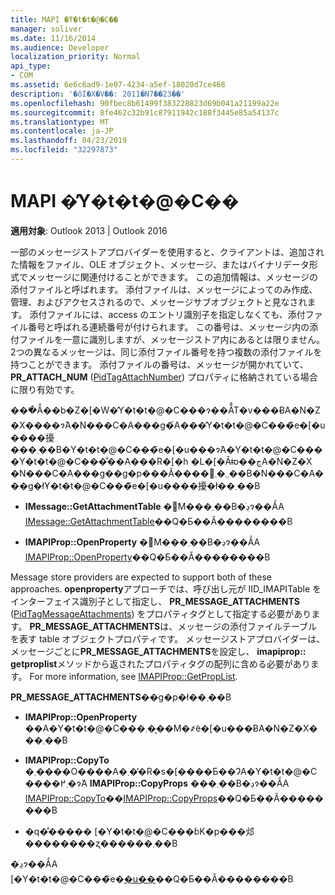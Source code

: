 ```yaml
---
title: MAPI �̓Y�t�t�@�C��
manager: soliver
ms.date: 11/16/2014
ms.audience: Developer
localization_priority: Normal
api_type:
- COM
ms.assetid: 6e6c6ad9-1e07-4234-a5ef-18020d7ce468
description: '�ŏI�X�V��: 2011�N7��23��'
ms.openlocfilehash: 90fbec8b61499f383228823d69b041a21199a22e
ms.sourcegitcommit: 8fe462c32b91c87911942c188f3445e85a54137c
ms.translationtype: MT
ms.contentlocale: ja-JP
ms.lasthandoff: 04/23/2019
ms.locfileid: "32297873"
---
```

# <a name="mapi-attachments"></a>MAPI �̓Y�t�t�@�C��

  
  
**適用対象**: Outlook 2013 | Outlook 2016 
  
一部のメッセージストアプロバイダーを使用すると、クライアントは、追加された情報をファイル、OLE オブジェクト、メッセージ、またはバイナリデータ形式でメッセージに関連付けることができます。 この追加情報は、メッセージの添付ファイルと呼ばれます。 添付ファイルは、メッセージによってのみ作成、管理、およびアクセスされるので、メッセージサブオブジェクトと見なされます。 添付ファイルには、access のエントリ識別子を指定しなくても、添付ファイル番号と呼ばれる連続番号が付けられます。 この番号は、メッセージ内の添付ファイルを一意に識別しますが、メッセージストア内にあるとは限りません。 2つの異なるメッセージは、同じ添付ファイル番号を持つ複数の添付ファイルを持つことができます。 添付ファイルの番号は、メッセージが開かれていて、 **PR_ATTACH_NUM** ([PidTagAttachNumber](pidtagattachnumber-canonical-property.md)) プロパティに格納されている場合に限り有効です。
  
���ׂẴ��b�Z�[�W�̓Y�t�t�@�C���ɂ��Ă̊T�v���ɃA�N�Z�X����ɂ́A�N���C�A���g�́A���̓Y�t�t�@�C���̃e�[�u����擾���܂��B�Y�t�t�@�C���̃e�[�u���ɂ́A�Y�t�t�@�C����Y�t�t�@�C���̐��A���R�[�h �L�[�Ȃǂɒ��ڃA�N�Z�X �N���C�A���g��g�p���Ă����񂪊܂܂�܂��B�N���C�A���g�ł̓Y�t�t�@�C���̃e�[�u����擾�ł��܂��B
  
- **IMessage::GetAttachmentTable** �𔭐M���܂��B�ڍׂɂ��ẮA [IMessage::GetAttachmentTable](imessage-getattachmenttable.md)��Q�Ƃ��Ă��������B
    
- **IMAPIProp::OpenProperty** �𔭐M���܂��B�ڍׂɂ��ẮA [IMAPIProp::OpenProperty](imapiprop-openproperty.md)��Q�Ƃ��Ă��������B
    
Message store providers are expected to support both of these approaches. **openproperty**アプローチでは、呼び出し元が IID_IMAPITable をインターフェイス識別子として指定し、 **PR_MESSAGE_ATTACHMENTS** ([PidTagMessageAttachments](pidtagmessageattachments-canonical-property.md)) をプロパティタグとして指定する必要があります。 **PR_MESSAGE_ATTACHMENTS**は、メッセージの添付ファイルテーブルを表す table オブジェクトプロパティです。 メッセージストアプロバイダーは、メッセージごとに**PR_MESSAGE_ATTACHMENTS**を設定し、 **imapiprop:: getproplist**メソッドから返されたプロパティタグの配列に含める必要があります。 For more information, see [IMAPIProp::GetPropList](imapiprop-getproplist.md).
  
 **PR_MESSAGE_ATTACHMENTS**��g�p�ł��܂��B 
  
- **IMAPIProp::OpenProperty** ��A�Y�t�t�@�C���܂��͎�M�҂̃e�[�u���ɃA�N�Z�X���܂��B 
    
- **IMAPIProp::CopyTo** �܂��͏��O����A�܂��̓R�s�[����Ƃ��ɁA�Y�t�t�@�C����܂߂�ɂ́A **IMAPIProp::CopyProps** ���܂��B�ڍׂɂ��ẮA [IMAPIProp::CopyTo](imapiprop-copyto.md)��[IMAPIProp::CopyProps](imapiprop-copyprops.md)��Q�Ƃ��Ă��������B
    
- �q�̐����� [�Y�t�t�@�C���ɓK�p���邩��������ʐ������܂��B
    
�ڍׂɂ��ẮA [�Y�t�t�@�C���̃e�[�u��](attachment-tables.md)��Q�Ƃ��Ă��������B
  


